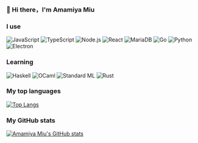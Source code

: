 ### 👋 Hi there，I'm Amamiya Miu

### I use
![JavaScript](https://img.shields.io/badge/-JavaScript-F4D500?style=flat-square&logo=javascript&logoColor=white)
![TypeScript](https://img.shields.io/badge/-TypeScript-3178C6?style=flat-square&logo=typescript&logoColor=white)
![Node.js](https://img.shields.io/badge/-Node.JS-8CC03E?style=flat-square&logo=node.js&logoColor=white)
![React](https://img.shields.io/badge/-React-2A2B2D?style=flat-square&logo=react&logoColor=white)
![MariaDB](https://img.shields.io/badge/-MariaDB-007096?style=flat-square&logo=mariadb&logoColor=white)
![Go](https://img.shields.io/badge/-Go-73CCDC?style=flat-square&logo=go&logoColor=white)
![Python](https://img.shields.io/badge/-Python-3572A5?style=flat-square&logo=Python&logoColor=white)
![Electron](https://img.shields.io/badge/-Electron-9FEAF9?style=flat-square&logo=Electron&logoColor=1B1C26)

### Learning
![Haskell](https://img.shields.io/badge/-Haskell-5E5086?style=flat-square&logo=Haskell&logoColor=white)
![OCaml](https://img.shields.io/badge/-OCaml-D54000?style=flat-square&logo=OCaml&logoColor=white)
![Standard ML](https://img.shields.io/badge/-Standard%20ML-DC566D?style=flat-square)
![Rust](https://img.shields.io/badge/-Rust-DEA584?style=flat-square&logo=Rust&logoColor=black)

### My top languages
[![Top Langs](https://miuchans-github-readme-stats.vercel.app/api/top-langs/?username=miuchan)](https://miuchans-github-readme-stats.vercel.app/api/top-langs/?username=miuchan)

### My GitHub stats
[![Amamiya Miu's GitHub stats](https://github-readme-stats.vercel.app/api?count_private=true&show_icons=true&username=miuchan)](https://github-readme-stats.vercel.app/api?count_private=true&show_icons=true&username=miuchan)



